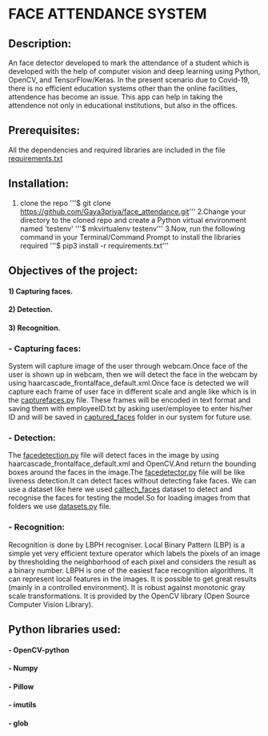 # FACE ATTENDANCE SYSTEM

## Description:
An face detector developed to mark the attendance of a student which is developed with the help of computer vision and deep learning using Python, OpenCV, and TensorFlow/Keras. In the present scenario due to Covid-19, there is no efficient education systems other than the online facilities, attendence has become an issue. This app can help in taking the attendence not only in educational institutions, but also in the offices.


## Prerequisites:
All the dependencies and required libraries are included in the file [requirements.txt](requirements.txt)

## Installation:
1. clone the repo
'''$ git clone https://github.com/Gaya3priya/face_attendance.git'''
2.Change your directory to the cloned repo and create a Python virtual environment named 'testenv'
'''$ mkvirtualenv testenv'''
3.Now, run the following command in your Terminal/Command Prompt to install the libraries required
'''$ pip3 install -r requirements.txt'''


## Objectives of the project:
#### 1) Capturing faces.
#### 2) Detection.
#### 3) Recognition.

### - Capturing faces:

System will capture image of the user through webcam.Once face of the user is shown up in webcam, then we will detect the face in the webcam by using haarcascade_frontalface_default.xml.Once face is detected we will capture each frame of user face in different scale and angle like which is in the [capturefaces.py](capturefaces) file.
These frames will be encoded in text format and saving them with employeeID.txt by asking user/employee to enter his/her ID and will be saved in [captured_faces](captured_faces) folder in our system for future use.

### - Detection:

The [facedetection.py](facedetection.py) file will detect faces in the image by using haarcascade_frontalface_default.xml and OpenCV.And return the bounding boxes around the faces in the image.The [facedetector.py](facedetector.py) file will be like liveness detection.It can detect faces without detecting fake faces.
We can use a dataset like here  we used [caltech_faces](caltech_faces) dataset to detect and recognise the faces for testing the model.So for loading images from that folders we use [datasets.py](datasets.py) file.

### - Recognition:

Recognition is done by LBPH recogniser.
Local Binary Pattern (LBP) is a simple yet very efficient texture operator which labels the pixels of an image by thresholding the neighborhood of each pixel and considers the result as a binary number.
LBPH is one of the easiest face recognition algorithms. It can represent local features in the images. It is possible to get great results (mainly in a controlled environment). It is robust against monotonic gray scale transformations. It is provided by the OpenCV library (Open Source Computer Vision Library).

## Python libraries used:
#### - OpenCV-python
#### - Numpy
#### - Pillow
#### - imutils
#### - glob

